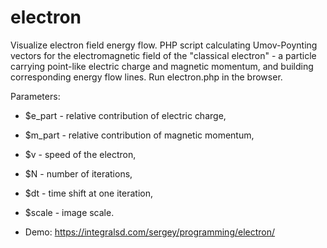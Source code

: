 # electron
Visualize electron field energy flow.
PHP script calculating Umov-Poynting vectors for the electromagnetic field of the "classical electron" - a particle carrying point-like electric charge and magnetic momentum,
and building corresponding energy flow lines. Run electron.php in the browser.

Parameters:
- $e_part - relative contribution of electric charge, 
- $m_part - relative contribution of magnetic momentum,
- $v - speed of the electron,
- $N - number of iterations,
- $dt - time shift at one iteration,
- $scale - image scale.

- Demo: https://integralsd.com/sergey/programming/electron/
